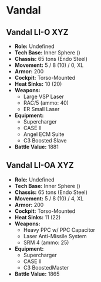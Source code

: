 # Vandal
## Vandal LI-O XYZ
- **Role:** Undefined
- **Tech Base:** Inner Sphere ()
- **Chassis:** 65 tons (Endo Steel)
- **Movement:** 5 / 8 (10) / 0, XL
- **Armor:** 200
- **Cockpit:** Torso-Mounted
- **Heat Sinks:** 10 (20)
- **Weapons:**
  - Large VSP Laser
  - RAC/5 (ammo: 40)
  - ER Small Laser
- **Equipment:**
  - Supercharger
  - CASE II
  - Angel ECM Suite
  - C3 Boosted Slave
- **Battle Value:** 1881

## Vandal LI-OA XYZ
- **Role:** Undefined
- **Tech Base:** Inner Sphere ()
- **Chassis:** 65 tons (Endo Steel)
- **Movement:** 5 / 8 (10) / 4, XL
- **Armor:** 200
- **Cockpit:** Torso-Mounted
- **Heat Sinks:** 11 (22)
- **Weapons:**
  - Heavy PPC w/ PPC Capacitor
  - Laser Anti-Missile System
  - SRM 4 (ammo: 25)
- **Equipment:**
  - Supercharger
  - CASE II
  - C3 BoostedMaster
- **Battle Value:** 1865

